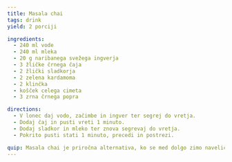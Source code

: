```yaml
---
title: Masala chai
tags: drink
yield: 2 porciji

ingredients:
  - 240 ml vode
  - 240 ml mleka
  - 20 g naribanega svežega ingverja
  - 3 žličke črnega čaja
  - 2 žlički sladkorja
  - 2 zelena kardamoma
  - 2 klinčka
  - košček celega cimeta
  - 3 zrna črnega popra

directions:
  - V lonec daj vodo, začimbe in ingver ter segrej do vretja.
  - Dodaj čaj in pusti vreti 1 minuto.
  - Dodaj sladkor in mleko ter znova segrevaj do vretja.
  - Pokrito pusti stati 1 minuto, precedi in postrezi.

quip: Masala chai je priročna alternativa, ko se med dolgo zimo naveličate kakava.
---
```


<Recipe :data="$frontmatter" />
